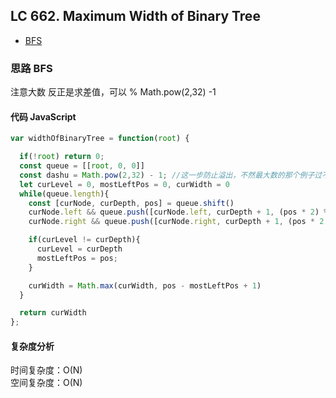 ## LC 662. Maximum Width of Binary Tree

- [BFS](#思路-BFS)

### 思路 BFS

注意大数
反正是求差值，可以 % Math.pow(2,32) -1

#### 代码 JavaScript

```JavaScript
var widthOfBinaryTree = function(root) {

  if(!root) return 0;
  const queue = [[root, 0, 0]]
  const dashu = Math.pow(2,32) - 1; //这一步防止溢出，不然最大数的那个例子过不去
  let curLevel = 0, mostLeftPos = 0, curWidth = 0
  while(queue.length){
    const [curNode, curDepth, pos] = queue.shift()
    curNode.left && queue.push([curNode.left, curDepth + 1, (pos * 2) % dashu])
    curNode.right && queue.push([curNode.right, curDepth + 1, (pos * 2 + 1) % dashu])

    if(curLevel != curDepth){
      curLevel = curDepth
      mostLeftPos = pos;
    }

    curWidth = Math.max(curWidth, pos - mostLeftPos + 1)
  }

  return curWidth
};

```

#### 复杂度分析

时间复杂度：O(N) </br>
空间复杂度：O(N)
